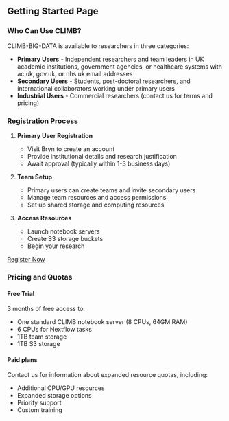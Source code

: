 ## Getting Started Page

### Who Can Use CLIMB?
CLIMB-BIG-DATA is available to researchers in three categories:

- **Primary Users** - Independent researchers and team leaders in UK academic institutions, government agencies, or healthcare systems with ac.uk, gov.uk, or nhs.uk email addresses
- **Secondary Users** - Students, post-doctoral researchers, and international collaborators working under primary users
- **Industrial Users** - Commercial researchers (contact us for terms and pricing)

### Registration Process

1. **Primary User Registration**
   - Visit Bryn to create an account
   - Provide institutional details and research justification
   - Await approval (typically within 1-3 business days)

2. **Team Setup**
   - Primary users can create teams and invite secondary users
   - Manage team resources and access permissions
   - Set up shared storage and computing resources

3. **Access Resources**
   - Launch notebook servers
   - Create S3 storage buckets
   - Begin your research

[Register Now](#)

### Pricing and Quotas

#### Free Trial
3 months of free access to:
- One standard CLIMB notebook server (8 CPUs, 64GM RAM)
- 6 CPUs for Nextflow tasks
- 1TB team storage
- 1TB S3 storage

#### Paid plans
Contact us for information about expanded resource quotas, including:
- Additional CPU/GPU resources
- Expanded storage options
- Priority support
- Custom training

